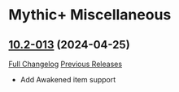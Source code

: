 # Mythic+ Miscellaneous

## [10.2-013](https://github.com/teelolws/MplusAG/tree/10.2-013) (2024-04-25)
[Full Changelog](https://github.com/teelolws/MplusAG/compare/10.2-012...10.2-013) [Previous Releases](https://github.com/teelolws/MplusAG/releases)

- Add Awakened item support  
